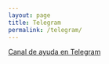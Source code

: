 ```yaml
---
layout: page
title: Telegram
permalink: /telegram/
---
```

[Canal de ayuda en Telegram](https://t.co/ij5RBfUFLe)
